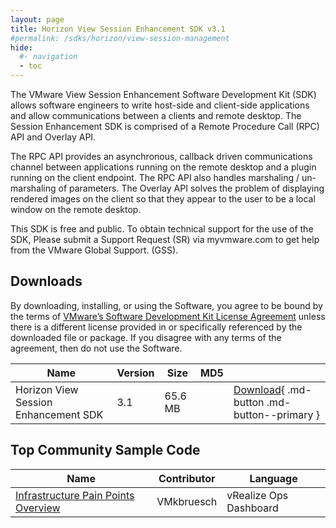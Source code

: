 ```yaml
---
layout: page
title: Horizon View Session Enhancement SDK v3.1
#permalink: /sdks/horizon/view-session-management
hide:
  #- navigation
  - toc
---
```


The VMware View Session Enhancement Software Development Kit (SDK) allows software engineers to write host-side and client-side applications and allow communications between a clients and remote desktop. The Session Enhancement SDK is comprised of a Remote Procedure Call (RPC) API and Overlay API.

The RPC API provides an asynchronous, callback driven communications channel between applications running on the remote desktop and a plugin running on the client endpoint. The RPC API also handles marshaling / un-marshaling of parameters. The Overlay API solves the problem of displaying rendered images on the client so that they appear to the user to be a local window on the remote desktop.

This SDK is free and public. To obtain technical support for the use of the SDK, Please submit a Support Request (SR) via myvmware.com to get help from the VMware Global Support. (GSS).

## Downloads

By downloading, installing, or using the Software, you agree to be bound by the terms of [VMware’s Software Development Kit License Agreement]() unless there is a different license provided in or specifically referenced by the downloaded file or package. If you disagree with any terms of the agreement, then do not use the Software.

| Name | Version | Size | MD5 |   |
| --- | --- | --- | --- | --- |
| Horizon View Session Enhancement SDK | 3.1 | 65.6 MB |  | [Download](https://my.vmware.com/group/vmware/get-download?downloadGroup=CART16Q4_VIEWSESSION_VDPSERVICE_SDK310){ .md-button .md-button--primary }  |

## Top Community Sample Code

| Name | Contributor | Language |
| --- | --- | --- |
| [Infrastructure Pain Points Overview](https://developer.omnissa.com/horizon/sdks/view-session-management/samples/infrastructure-pain-points-overview) | VMkbruesch | 	vRealize Ops Dashboard |